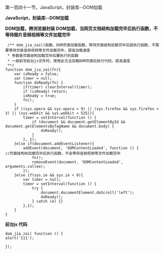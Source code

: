第一百四十一节，JavaScript，封装库--DOM加载

**JavaScript，封装库--DOM加载**

****DOM加载，跨浏览器封装 **DOM加载，当网页文档结构加载完毕后执行函数，不等待图片音频视频等文件加载完毕******

    
    
     /** dom_jia_zai()函数，DOM页面加载函数，等待页面结构加载完毕后就执行函数，不需要等待页面音频视频等文件加载完毕，提高加载速度
     * 参数是页面结构加载完毕后要执行的函数
     * 一般前写前台js文件时，使用此方法加载DOM页面后执行代码，提高速度
     **/
    function dom_jia_zai(fn){
        var isReady = false;
        var timer = null;
        function doReady(fn) {
            if(timer) clearInterval(timer);
            if (isReady) return;
            isReady = true;
            fn();
        }
        if ((sys.opera && sys.opera < 9) || (sys.firefox && sys.firefox < 3) || (sys.webkit && sys.webkit < 525)){
            timer = setInterval(function () {
                if (document && document.getElementById && document.getElementsByTagName && document.body) {
                    doReady();
                }
            }, 1);
        }else if(document.addEventListener){
            addEvent(document, 'DOMContentLoaded', function () {                  //页面结构树加载完毕后执行函数，不会等待音频视频等文件加载完毕
                fn();
                removeEvent(document, 'DOMContentLoaded', arguments.callee);
            });
        }else if(sys.ie && sys.ie < 9){
            var timer = null;
            timer = setInterval(function () {
                try {
                    document.documentElement.doScroll('left');
                    doReady();
                } catch (e) {}
            },1);
        }
    }



**前台js 代码**

    
    
    dom_jia_zai( function () {
    alert('111');
    
    });



